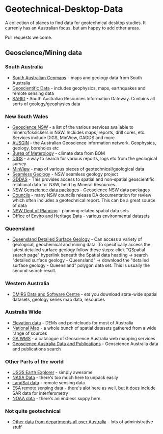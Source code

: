 # Geotechnical-Desktop-Data
A collection of places to find data for geotechnical desktop studies. It currenly has an Australian focus, but am happy to add other areas.

Pull requests welcome.

## Geoscience/Mining data
### South Australia
* [South Australian Geomaps](http://www.minerals.statedevelopment.sa.gov.au/online_tools/free_data_delivery_and_publication_downloads/digital_maps_and_data) - maps and geology data from South Australia
* [Geoscientific Data](http://www.minerals.statedevelopment.sa.gov.au/geoscience/geoscientific_data) - includes geophysics, maps, earthquakes and remote sensing data
* [SARIG](https://map.sarig.sa.gov.au/) - South Australian Resources Information Gateway. Contains all sorts of geology/geophysics data

### New South Wales
* [Geoscience NSW](http://www.resourcesandenergy.nsw.gov.au/miners-and-explorers/geoscience-information) - a list of the various services available to miners/fossickers in NSW. Includes maps, reports, drill cores, etc. Services include DIGS, MinView, GADDS and more
* [AUSGIN](http://www.geoscience.gov.au/) - the Australian Geoscience information network. Geophysics, geology, boreholes etc
* [Burea of Meterology](http://www.bom.gov.au/climate/data/) - climate data from BOM
* [DIGS](https://search.geoscience.nsw.gov.au/) - a way to search for various reports, logs etc from the geological survey
* [MinView](https://minview.geoscience.nsw.gov.au/#/) - map of various pieces of geotechnical/geological data
* [Seamless Geology](https://www.resourcesandenergy.nsw.gov.au/miners-and-explorers/geoscience-information/projects/nsw-seamless-geology-project) - NSW seamless geology project
* [GDDAS](http://dwh.minerals.nsw.gov.au/CI/warehouse) - This provides access to spatial and non-spatial geoscientific relational data for NSW, held by Mineral Resources.
* [NSW Geoscience data packages](https://www.resourcesandenergy.nsw.gov.au/miners-and-explorers/geoscience-information/products-and-data/geoscience-data-resources/geoscience-data-packages) - Geoscience NSW data packages
* [Councils](https://www.planningportal.nsw.gov.au/lodge-track-applications/track-your-application) - many NSW councils release DA documentation for review which often includes a geotechnical report. This can be a great source of data
* [NSW Dept of Planning](https://www.planningportal.nsw.gov.au/planning-tools/open-data) - planning related spatial data sets
* [Office of Enviro and Heritage Data](http://data.environment.nsw.gov.au/dataset) - various environmental datasets

### Queensland
* [Queensland Detailed Surface Geology](https://www.business.qld.gov.au/industries/mining-energy-water/resources/geoscience-information/maps-datasets/maps-data) - Can access a variety of geological, geochemical and mining data. To specifically access the latest detailed surface geology follow these steps: click "QSpatial search page" hyperlink beneath the Spatial data heading -> search "detailed surface geology - Queensland" -> download the "detailed surface geology - Queensland" polygon data set. This is usually the second search result.

### Western Australia
* [DMIRS Data and Software Centre](https://dasc.dmp.wa.gov.au/dasc/) - ets you download state-wide spatial datasets, geology series map data, resources

### Australia Wide
* [Elevation data](http://elevation.fsdf.org.au/) - DEMs and pointclouds for most of Australia
* [National Map](https://nationalmap.gov.au/) - a whole bunch of spatial datasets gathered from a wide range of sources
* [GA WMS](http://services.ga.gov.au/) - a catalogue of Geoscience Australia web mapping services
* [Geoscience Australia Data and Publications](https://ecat.ga.gov.au/geonetwork/srv/eng/search#fast=index&from=1&to=10&hitsperpage=10) - Geoscience Australia data and publications search

### Other Parts of the world
* [USGS Earth Explorer](https://earthexplorer.usgs.gov/) - simply awesome
* [NASA Data](https://data.nasa.gov/) - there's too much here to unpack easily
* [LandSat data](https://landsat.gsfc.nasa.gov/data/where-to-get-data/) - remote sensing data
* [ESA remote sensing data](https://earth.esa.int/web/guest/data-access) - there's alot here as well, but it does include SAR data for interferometry
* [NOAA data](https://data.noaa.gov/dataset) - there's an endless suppy here.

### Not quite geotechnical 
* [Other data from departments all over Australia](http://data.gov.au/dataset) - lots of administrative stuff
